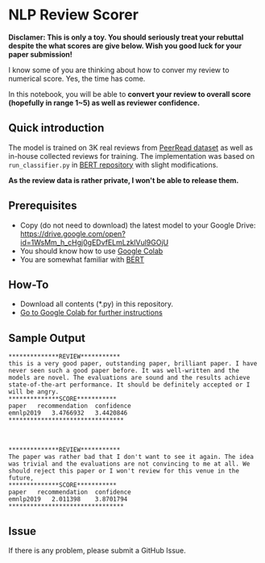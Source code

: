 # NLP Review Scorer

**Disclamer: This is only a toy. You should seriously treat your rebuttal despite the what scores are give below. Wish you good luck for your paper submission!**

I know some of you are thinking about how to conver my review to numerical score.
Yes, the time has come.

In this notebook, you will be able to **convert your review to overall score (hopefully in range 1~5) as well as reviewer confidence.**

## Quick introduction
The model is trained on 3K real reviews from [PeerRead dataset](https://github.com/allenai/PeerRead) as well as in-house collected reviews for training. 
The implementation was based on `run_classifier.py` in [BERT repository](https://github.com/google-research/bert) with slight modifications.

**As the review data is rather private, I won't be able to release them.**

## Prerequisites
- Copy (do not need to download) the latest model to your Google Drive: https://drive.google.com/open?id=1WsMm_h_cHgj0gEDvfELmLzklVul9GOjU
- You should know how to use [Google Colab](http://colab.research.google.com)
- You are somewhat familiar with [BERT](https://github.com/google-research/bert)

## How-To
- Download all contents (*.py) in this repository.
- [Go to Google Colab for further instructions](https://colab.research.google.com/drive/1AmmRUJa3_ZhFrpRsz7ovar6-L-sV62tU)

## Sample Output
```
**************REVIEW***********
this is a very good paper, outstanding paper, brilliant paper. I have never seen such a good paper before. It was well-written and the models are novel. The evaluations are sound and the results achieve state-of-the-art performance. It should be definitely accepted or I will be angry.
**************SCORE***********
paper   recommendation  confidence
emnlp2019   3.4766932   3.4420846
********************************
```
​
​
```
**************REVIEW***********
The paper was rather bad that I don't want to see it again. The idea was trivial and the evaluations are not convincing to me at all. We should reject this paper or I won't review for this venue in the future,
**************SCORE***********
paper   recommendation  confidence
emnlp2019   2.011398    3.8701794
********************************
```


## Issue
If there is any problem, please submit a GitHub Issue.